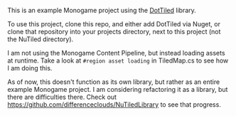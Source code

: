 This is an example Monogame project using the [DotTiled](https://github.com/dcronqvist/DotTiled) library.

To use this project, clone this repo, and either add DotTiled via Nuget, or clone that repository into your projects directory, next to this project (not the NuTiled directory).

I am not using the Monogame Content Pipeline, but instead loading assets at runtime. Take a look at `#region asset loading` in TiledMap.cs to see how I am doing this.

As of now, this doesn't function as its own library, but rather as an entire example Monogame project. I am considering refactoring it as a library, but there are difficulties there. Check out https://github.com/differenceclouds/NuTiledLibrary to see that progress. 
